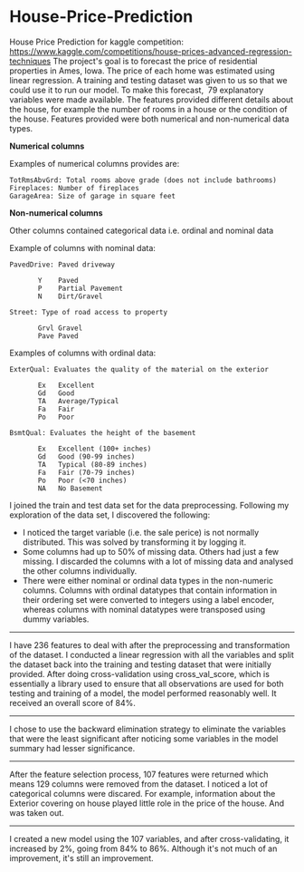 # House-Price-Prediction
House Price Prediction for kaggle competition: https://www.kaggle.com/competitions/house-prices-advanced-regression-techniques
The project's goal is to forecast the price of residential properties in Ames, Iowa. The price of each home was estimated using linear regression. A training and testing dataset was given to us so that we could use it to run our model. To make this forecast,  79 explanatory variables were made available. The features provided different details about the house, for example the number of rooms in a house or the condition of the house. Features provided were both numerical and non-numerical data types. 


**Numerical columns**

Examples of numerical columns provides are:
```
TotRmsAbvGrd: Total rooms above grade (does not include bathrooms)
Fireplaces: Number of fireplaces
GarageArea: Size of garage in square feet
````
**Non-numerical columns**

Other columns contained categorical data i.e. ordinal and nominal data 

Example of columns with nominal data:
```
PavedDrive: Paved driveway

       Y	Paved 
       P	Partial Pavement
       N	Dirt/Gravel

Street: Type of road access to property

       Grvl	Gravel	
       Pave	Paved
```
Examples of columns with ordinal data:
```
ExterQual: Evaluates the quality of the material on the exterior 
		
       Ex	Excellent
       Gd	Good
       TA	Average/Typical
       Fa	Fair
       Po	Poor

BsmtQual: Evaluates the height of the basement

       Ex	Excellent (100+ inches)	
       Gd	Good (90-99 inches)
       TA	Typical (80-89 inches)
       Fa	Fair (70-79 inches)
       Po	Poor (<70 inches)
       NA	No Basement
```
I joined the train and test data set for the data preprocessing.
Following my exploration of the data set, I discovered the following: 
- I noticed the target variable (i.e. the sale perice) is not normally distributed. This was solved by transforming it by logging it.  
- Some columns had up to 50% of missing data. Others had just a few missing. I discarded the columns with a lot of missing data and analysed the other columns individually.
- There were either nominal or ordinal data types in the non-numeric columns. Columns with ordinal datatypes that contain information in their ordering set were converted to integers using a label encoder, whereas columns with nominal datatypes were transposed using dummy variables.

------------------------------------------------------------------------------

I have 236 features to deal with after the preprocessing and transformation of the dataset. I conducted a linear regression with all the variables and split the dataset back into the training and testing dataset that were initially provided.
After doing cross-validation using cross_val_score, which is essentially a library used to ensure that all observations are used for both testing and training of a model, the model performed reasonably well. It received an overall score of 84%.


------------------------------------------------------------------------------

I chose to use the backward elimination strategy to eliminate the variables that were the least significant after noticing some variables in the model summary had lesser significance.

------------------------------------------------------------------------------


After the feature selection process, 107 features were returned which means 129 columns were removed from the dataset. I noticed a lot of categorical columns were discared. For example, information about the Exterior covering on house played little role in the price of the house. And was taken out.


------------------------------------------------------------------------------

I created a new model using the 107 variables, and after cross-validating, it increased by 2%, going from 84% to 86%. Although it's not much of an improvement, it's still an improvement.


